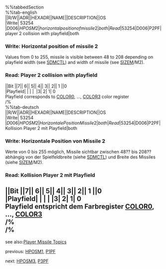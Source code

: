 %%tabbedSection  
%%tab-english  
||R/W||ADR||HEXADR||NAME||DESCRIPTION||OS  
|Write| 53254 |$D006|HPOSM2|horizontal position of missile 2|both  
|Read| 53254 |$D006|P2PF|player 2 collision with playfield|both  
  
### Write: Horizontal position of missile 2  
Values from 0 to 255, missile is visible between 48 to 208 depending on playfield width (see [SDMCTL](../SDMCTL/index.md)) and width of missile (see [SIZEM](../SIZEM/index.md)/M2).  
### Read: Player 2 collision with playfield  
  
||Bit ||7|| 6|| 5|| 4|| 3|| 2|| 1 ||0  
|Playfield| | | |  |3| 2| 1| 0  
Playfield corresponds to [COLOR0](../COLOR0/index.md), ..., [COLOR3](../COLOR3/index.md) color register  
/%  
%%tab-deutsch  
||R/W||ADR||HEXADR||NAME||DESCRIPTION||OS  
|Write| 53254 |$D006|HPOSM2|Horizontale Position Missile 2|both  
|Read| 53254 |$D006|P2PF|Kollision Player 2 mit Playfield|both  
  
### Write: Horizontale Position von Missile 2  
Werte von 0 bis 255 möglich, Missile sichtbar zwischen 48?? bis 208?? abhängig von der Spielfeldbreite (siehe [SDMCTL](../SDMCTL/index.md)) und Breite des Missiles (siehe [SIZEM](../SIZEM/index.md)/M2).  
  
### Read: Kollision Player 2 mit Playfield  
  
||Bit ||7|| 6|| 5|| 4|| 3|| 2|| 1 ||0  
|Playfield| | | |  |3| 2| 1| 0  
Playfield entspricht dem Farbregister [COLOR0](../COLOR0/index.md), ..., [COLOR3](../COLOR3/index.md)  
/%  
/%  
---
see also:[Player Missile Topics](../Pm_topics/index.md)  
  
previous: [HPOSM1](../HPOSM1/index.md), [P1PF](../HPOSM1/index.md)  
  
next: [HPOSM3](../HPOSM3/index.md), [P3PF](../HPOSM3/index.md)  
